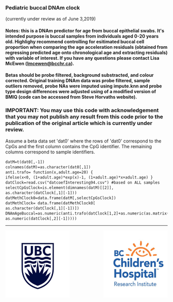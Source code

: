 
### Pediatric buccal DNAm clock 
(currently under review as of June 3,2019)
#### Notes: this is a DNAm predictor for age from buccal epithelial swabs. It's intended purpose is buccal samples from individuals aged 0-20 years old. Highlighy recommend controlling for esitimated buccal cell proportion when comparing the age acceleration residuals (obtained from regressing predicted age onto chronological age and extracting residuals) with variable of interest. If you have any questions please contact Lisa McEwen (lmcewen@bcchr.ca).

#### Betas should be probe filtered, background substracted, and colour corrected. Original training DNAm data was probe filtered, sample outliers removed, probe NAs were imputed using impute.knn and probe type design differences were adjusted using of a modified version of BMIQ (code can be accessed from Steve Horvaths website).  

### IMPORTANT: You may use this code with acknowledgement that you may not publish any result from this code prior to the publication of the original article which is currently under review. 

Assume a beta data set 'dat0' where the rows of 'dat0' correspond to the CpGs and the first column contains the CpG identifier. The remaining columns correspond to sample identifiers.

```{r}
datM=t(dat0[,-1])
colnames(datM)=as.character(dat0[,1])
anti.trafo= function(x,adult.age=20) {
ifelse(x<0, (1+adult.age)*exp(x)-1, (1+adult.age)*x+adult.age) }
datClock=read.csv("datcoefInteresting94.csv") #based on ALL samples
selectCpGsClock=is.element(dimnames(datM)[[2]],
as.character(datClock[,1][-1]))
datMethClock0=data.frame(datM[,selectCpGsClock])
datMethClock= data.frame(datMethClock0[
as.character(datClock[,1][-1])])
DNAmAgeBuccal=as.numeric(anti.trafo(datClock[1,2]+as.numeric(as.matrix(datMethClock)%*%
as.numeric(datClock[,2][-1]))))
```

 ***
 
<img src="https://github.com/kobor-lab/Public-Scripts/blob/master/ubc-logo.png" width="200" style="float: left; height: 15em; margin-right: 1%; margin-bottom: 0.5em;"> <img src="https://github.com/kobor-lab/Public-Scripts/blob/master/gjvlh3ws.jpg" width="200" style="float: right; height: 15em; margin-left: 1%; margin-bottom: 0.5em;">

